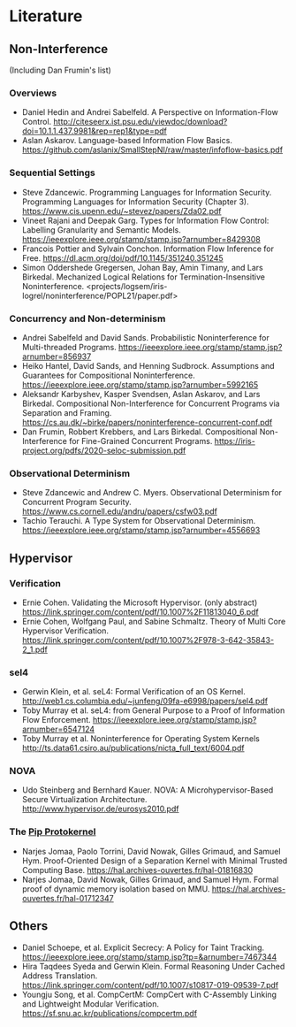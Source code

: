 # Literature

## Non-Interference
(Including Dan Frumin's list)

### Overviews

- Daniel Hedin and Andrei Sabelfeld. A Perspective on Information-Flow Control.  <http://citeseerx.ist.psu.edu/viewdoc/download?doi=10.1.1.437.9981&rep=rep1&type=pdf> 
- Aslan Askarov. Language-based Information Flow Basics. <https://github.com/aslanix/SmallStepNI/raw/master/infoflow-basics.pdf>

### Sequential Settings

- Steve Zdancewic. Programming Languages for Information Security. Programming Languages for Information Security (Chapter 3). <https://www.cis.upenn.edu/~stevez/papers/Zda02.pdf>
- Vineet Rajani and Deepak Garg. Types for Information Flow Control: Labelling Granularity and Semantic Models. <https://ieeexplore.ieee.org/stamp/stamp.jsp?arnumber=8429308>
- Francois Pottier and Sylvain Conchon. Information Flow Inference for Free. <https://dl.acm.org/doi/pdf/10.1145/351240.351245>
- Simon Oddershede Gregersen, Johan Bay, Amin Timany, and Lars Birkedal. Mechanized Logical Relations for Termination-Insensitive Noninterference. <projects/logsem/iris-logrel/noninterference/POPL21/paper.pdf>

### Concurrency and Non-determinism

- Andrei Sabelfeld and David Sands. Probabilistic Noninterference for Multi-threaded Programs. <https://ieeexplore.ieee.org/stamp/stamp.jsp?arnumber=856937>
- Heiko Hantel, David Sands, and Henning Sudbrock. Assumptions and Guarantees for Compositional Noninterference. <https://ieeexplore.ieee.org/stamp/stamp.jsp?arnumber=5992165>
- Aleksandr Karbyshev, Kasper Svendsen, Aslan Askarov, and Lars Birkedal. Compositional Non-Interference for Concurrent Programs via Separation and Framing. <https://cs.au.dk/~birke/papers/noninterference-concurrent-conf.pdf>
- Dan Frumin, Robbert Krebbers, and Lars Birkedal. Compositional Non-Interference for Fine-Grained Concurrent Programs. <https://iris-project.org/pdfs/2020-seloc-submission.pdf>

### Observational Determinism
- Steve Zdancewic and Andrew C. Myers. Observational Determinism for Concurrent Program Security. <https://www.cs.cornell.edu/andru/papers/csfw03.pdf>
- Tachio Terauchi. A Type System for Observational Determinism. <https://ieeexplore.ieee.org/stamp/stamp.jsp?arnumber=4556693>

## Hypervisor

### Verification
- Ernie Cohen. Validating the Microsoft Hypervisor. (only abstract) <https://link.springer.com/content/pdf/10.1007%2F11813040_6.pdf>
- Ernie Cohen, Wolfgang Paul, and Sabine Schmaltz. Theory of Multi Core Hypervisor Verification. <https://link.springer.com/content/pdf/10.1007%2F978-3-642-35843-2_1.pdf>

### sel4
- Gerwin Klein, et al. seL4: Formal Verification of an OS Kernel. <http://web1.cs.columbia.edu/~junfeng/09fa-e6998/papers/sel4.pdf>
- Toby Murray et al. seL4: from General Purpose to a Proof of Information Flow Enforcement. <https://ieeexplore.ieee.org/stamp/stamp.jsp?arnumber=6547124>
- Toby Murray et al. Noninterference for Operating System Kernels <http://ts.data61.csiro.au/publications/nicta_full_text/6004.pdf>

### NOVA
- Udo Steinberg and Bernhard Kauer. NOVA: A Microhypervisor-Based Secure Virtualization Architecture. <http://www.hypervisor.de/eurosys2010.pdf>

### The [Pip Protokernel](http://pip.univ-lille1.fr/)
- Narjes Jomaa, Paolo Torrini, David Nowak, Gilles Grimaud, and Samuel Hym. Proof-Oriented Design of a Separation Kernel with Minimal Trusted Computing Base. <https://hal.archives-ouvertes.fr/hal-01816830>
- Narjes Jomaa, David Nowak, Gilles Grimaud, and Samuel Hym. Formal proof of dynamic memory isolation based on MMU. <https://hal.archives-ouvertes.fr/hal-01712347>

## Others

- Daniel Schoepe, et al. Explicit Secrecy: A Policy for Taint Tracking. <https://ieeexplore.ieee.org/stamp/stamp.jsp?tp=&arnumber=7467344>
- Hira Taqdees Syeda and Gerwin Klein. Formal Reasoning Under Cached Address Translation. <https://link.springer.com/content/pdf/10.1007/s10817-019-09539-7.pdf>
- Youngju Song, et al. CompCertM: CompCert with C-Assembly Linking and Lightweight Modular Verification. <https://sf.snu.ac.kr/publications/compcertm.pdf>
